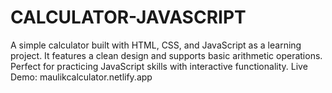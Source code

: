 # CALCULATOR-JAVASCRIPT
A simple calculator built with HTML, CSS, and JavaScript as a learning project. It features a clean design and supports basic arithmetic operations. Perfect for practicing JavaScript skills with interactive functionality. Live Demo: maulikcalculator.netlify.app

